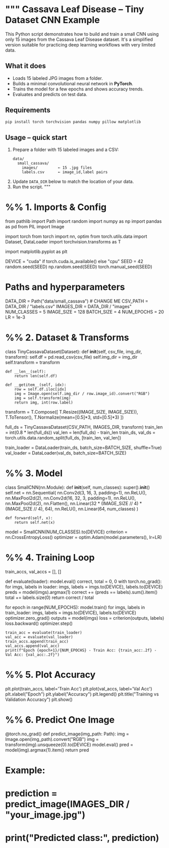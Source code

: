 """
Cassava Leaf Disease – Tiny Dataset CNN Example
==============================================

This Python script demonstrates how to build and train a small CNN using only 15 images
from the Cassava Leaf Disease dataset. It's a simplified version suitable for practicing
deep learning workflows with very limited data.

What it does
------------
*   Loads 15 labeled JPG images from a folder.
*   Builds a minimal convolutional neural network in **PyTorch**.
*   Trains the model for a few epochs and shows accuracy trends.
*   Evaluates and predicts on test data.

Requirements
------------
```bash
pip install torch torchvision pandas numpy pillow matplotlib
```

Usage – quick start
-------------------
1. Prepare a folder with 15 labeled images and a CSV:
   ```
   data/
     small_cassava/
       images/         ← 15 .jpg files
       labels.csv      ← image_id,label pairs
   ```
2. Update `DATA_DIR` below to match the location of your data.
3. Run the script.
"""

# %% 1. Imports & Config
from pathlib import Path
import random
import numpy as np
import pandas as pd
from PIL import Image

import torch
from torch import nn, optim
from torch.utils.data import Dataset, DataLoader
import torchvision.transforms as T

import matplotlib.pyplot as plt

DEVICE = "cuda" if torch.cuda.is_available() else "cpu"
SEED = 42
random.seed(SEED)
np.random.seed(SEED)
torch.manual_seed(SEED)

# Paths and hyperparameters
DATA_DIR = Path("data/small_cassava")  # CHANGE ME
CSV_PATH = DATA_DIR / "labels.csv"
IMAGES_DIR = DATA_DIR / "images"
NUM_CLASSES = 5
IMAGE_SIZE = 128
BATCH_SIZE = 4
NUM_EPOCHS = 20
LR = 1e-3

# %% 2. Dataset & Transforms
class TinyCassavaDataset(Dataset):
    def __init__(self, csv_file, img_dir, transform):
        self.df = pd.read_csv(csv_file)
        self.img_dir = img_dir
        self.transform = transform

    def __len__(self):
        return len(self.df)

    def __getitem__(self, idx):
        row = self.df.iloc[idx]
        img = Image.open(self.img_dir / row.image_id).convert("RGB")
        img = self.transform(img)
        return img, int(row.label)

transform = T.Compose([
    T.Resize((IMAGE_SIZE, IMAGE_SIZE)),
    T.ToTensor(),
    T.Normalize(mean=[0.5]*3, std=[0.5]*3)
])

full_ds = TinyCassavaDataset(CSV_PATH, IMAGES_DIR, transform)
train_len = int(0.8 * len(full_ds))
val_len = len(full_ds) - train_len
train_ds, val_ds = torch.utils.data.random_split(full_ds, [train_len, val_len])

train_loader = DataLoader(train_ds, batch_size=BATCH_SIZE, shuffle=True)
val_loader = DataLoader(val_ds, batch_size=BATCH_SIZE)

# %% 3. Model
class SmallCNN(nn.Module):
    def __init__(self, num_classes):
        super().__init__()
        self.net = nn.Sequential(
            nn.Conv2d(3, 16, 3, padding=1),
            nn.ReLU(),
            nn.MaxPool2d(2),
            nn.Conv2d(16, 32, 3, padding=1),
            nn.ReLU(),
            nn.MaxPool2d(2),
            nn.Flatten(),
            nn.Linear(32 * (IMAGE_SIZE // 4) * (IMAGE_SIZE // 4), 64),
            nn.ReLU(),
            nn.Linear(64, num_classes)
        )

    def forward(self, x):
        return self.net(x)

model = SmallCNN(NUM_CLASSES).to(DEVICE)
criterion = nn.CrossEntropyLoss()
optimizer = optim.Adam(model.parameters(), lr=LR)

# %% 4. Training Loop
train_accs, val_accs = [], []

def evaluate(loader):
    model.eval()
    correct, total = 0, 0
    with torch.no_grad():
        for imgs, labels in loader:
            imgs, labels = imgs.to(DEVICE), labels.to(DEVICE)
            preds = model(imgs).argmax(1)
            correct += (preds == labels).sum().item()
            total += labels.size(0)
    return correct / total

for epoch in range(NUM_EPOCHS):
    model.train()
    for imgs, labels in train_loader:
        imgs, labels = imgs.to(DEVICE), labels.to(DEVICE)
        optimizer.zero_grad()
        outputs = model(imgs)
        loss = criterion(outputs, labels)
        loss.backward()
        optimizer.step()

    train_acc = evaluate(train_loader)
    val_acc = evaluate(val_loader)
    train_accs.append(train_acc)
    val_accs.append(val_acc)
    print(f"Epoch {epoch+1}/{NUM_EPOCHS} - Train Acc: {train_acc:.2f} - Val Acc: {val_acc:.2f}")

# %% 5. Plot Accuracy
plt.plot(train_accs, label='Train Acc')
plt.plot(val_accs, label='Val Acc')
plt.xlabel("Epoch")
plt.ylabel("Accuracy")
plt.legend()
plt.title("Training vs Validation Accuracy")
plt.show()

# %% 6. Predict One Image
@torch.no_grad()
def predict_image(img_path: Path):
    img = Image.open(img_path).convert("RGB")
    img = transform(img).unsqueeze(0).to(DEVICE)
    model.eval()
    pred = model(img).argmax(1).item()
    return pred

# Example:
# prediction = predict_image(IMAGES_DIR / "your_image.jpg")
# print("Predicted class:", prediction)
